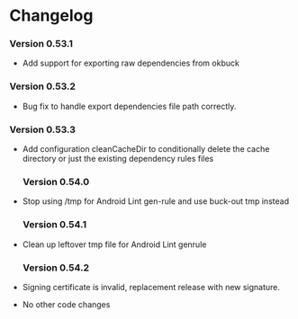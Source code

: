 # Changelog

### Version 0.53.1
* Add support for exporting raw dependencies from okbuck

### Version 0.53.2
* Bug fix to handle export dependencies file path correctly.

### Version 0.53.3
* Add configuration cleanCacheDir to conditionally delete the cache directory or 
  just the existing dependency rules files

  ### Version 0.54.0
* Stop using /tmp for Android Lint gen-rule and use buck-out tmp instead

  ### Version 0.54.1
* Clean up leftover tmp file for Android Lint genrule

  ### Version 0.54.2
* Signing certificate is invalid, replacement release with new signature.
* No other code changes
